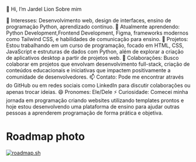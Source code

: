 👋 Hi, I’m Jardel Lion
Sobre mim

👀 Interesses: Desenvolvimento web, design de interfaces, ensino de programação Python, aprendizado contínuo.
🌱 Atualmente aprendendo: Python Development,Frontend Development, Figma, frameworks modernos como Tailwind CSS, e habilidades de comunicação para ensino.
💼 Projetos: Estou trabalhando em um curso de programação, focado em HTML, CSS, JavaScript e estruturas de dados com Python, além de explorar a criação de aplicativos desktop a partir de projetos web.
💞️ Colaborações: Busco colaborar em projetos que envolvam desenvolvimento full-stack, criação de conteúdos educacionais e iniciativas que impactem positivamente a comunidade de desenvolvedores.
📫 Contato: Pode me encontrar através do GitHub ou em redes sociais como LinkedIn para discutir colaborações ou apenas trocar ideias.
😄 Pronomes: Ele/Dele
⚡ Curiosidade: Comecei minha jornada em programação criando websites utilizando templates prontos e hoje estou desenvolvendo uma plataforma de ensino para ajudar outras pessoas a aprenderem programação de forma prática e objetiva.

# Roadmap photo
[![roadmap.sh](https://roadmap.sh/card/wide/66b7900eb64402e0525719f4?variant=dark)](https://roadmap.sh)
